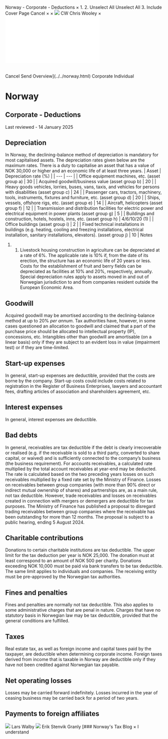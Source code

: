 Norway - Corporate - Deductions
×
1.
2.
Unselect All
Unselect All
3.
Include Cover Page
Cancel
×
×
![](../../-/media/world-wide-tax-summaries/attachments/global---chris-wooley.ashx%3Frev=ac5e5f3223b34096b1afc2a6009c7320&revision=ac5e5f32-23b3-4096-b1af-c2a6009c7320&hash=859B7ADC84DC2CBEC9760E9E6EE7DE6D0A8BFCDF)
CW
Chris Wooley
×
![](deductions.html)
######
Cancel
Send
Overview](../../norway.html)
Corporate
Individual
# Norway
## Corporate - Deductions
Last reviewed - 14 January 2025
## Depreciation
In Norway, the declining-balance method of depreciation is mandatory for most capitalised assets. The depreciation rates given below are the maximum rates.
There is a duty to capitalise an asset that has a value of NOK 30,000 or higher and an economic life of at least three years.
| Asset | Depreciation rate (%) |
| --- | --- |
| Office equipment machines, etc. (asset group a) | 30 |
| Acquired goodwill/business value (asset group b) | 20 |
| Heavy goods vehicles, lorries, buses, vans, taxis, and vehicles for persons with disabilities (asset group c) | 24 |
| Passenger cars, tractors, machinery, tools, instruments, fixtures and furniture, etc. (asset group d) | 20 |
| Ships, vessels, offshore rigs, etc. (asset group e) | 14 |
| Aircraft, helicopters (asset group f) | 12 |
| Transmission and distribution facilities for electric power and electrical equipment in power plants (asset group g) | 5 |
| Buildings and construction, hotels, hostels, inns, etc. (asset group h) | 4/6/10/20 (1) |
| Office buildings (asset group i) | 2 |
| Fixed technical installations in buildings (e.g. heating, cooling and freezing installations, electrical installation, sanitary installations, elevators). (asset group j) | 10 |
Notes
1. 1. Livestock housing construction in agriculture can be depreciated at a rate of 6%. The applicable rate is 10% if, from the date of its erection, the structure has an economic life of 20 years or less. Costs for the establishment of fruit and berry fields can be depreciated as facilities at 10% and 20%, respectively, annually.
Special depreciation rules apply to assets moved in and out of Norwegian jurisdiction to and from companies resident outside the European Economic Area.
## Goodwill
Acquired goodwill may be amortised according to the declining-balance method at up to 20% *per annum*. Tax authorities have, however, in some cases questioned an allocation to goodwill and claimed that a part of the purchase price should be allocated to intellectual property (IP), concessions, etc. Intangibles other than goodwill are amortisable (on a linear basis) only if they are subject to an evident loss in value (impairment test) or if they are time-limited.
## Start-up expenses
In general, start-up expenses are deductible, provided that the costs are borne by the company. Start-up costs could include costs related to registration in the Register of Business Enterprises, lawyers and accountant fees, drafting articles of association and shareholders agreement, etc.
## Interest expenses
In general, interest expenses are deductible.
## Bad debts
In general, receivables are tax deductible if the debt is clearly irrecoverable or realised (e.g. if the receivable is sold to a third party, converted to share capital, or waived) and is sufficiently connected to the company’s business (the business requirement). For accounts receivables, a calculated rate multiplied by the total account receivables at year-end may be deducted. The rate is calculated based on the two preceding years losses on such receivables multiplied by a fixed rate set by the Ministry of Finance.
Losses on receivables between group companies (with more than 90% direct or indirect mutual ownership of shares) and partnerships are, as a main rule, not tax deductible. However, trade receivables and losses on receivables created in connection with mergers or demergers are deductible for tax purposes. The Ministry of Finance has published a proposal to disregard trading receivables between group companies where the receivable has been outstanding for more than 12 months. The proposal is subject to a public hearing, ending 5 August 2024.
## Charitable contributions
Donations to certain charitable institutions are tax deductible. The upper limit for the tax deduction per year is NOK 25,000. The donation must at least correspond to an amount of NOK 500 per charity. Donations exceeding NOK 10,000 must be paid via bank transfers to be tax deductible. The same limit applies to individuals and companies. The receiving entity must be pre-approved by the Norwegian tax authorities.
## Fines and penalties
Fines and penalties are normally not tax deductible. This also applies to some administrative charges that are penal in nature. Charges that have no statutory basis in Norwegian law may be tax deductible, provided that the general conditions are fulfilled.
## Taxes
Real estate tax, as well as foreign income and capital taxes paid by the taxpayer, are deductible when determining corporate income. Foreign taxes derived from income that is taxable in Norway are deductible only if they have not been credited against Norwegian tax payable.
## Net operating losses
Losses may be carried forward indefinitely. Losses incurred in the year of ceasing business may be carried back for a period of two years.
## Payments to foreign affiliates
![](../../-/media/world-wide-tax-summaries/attachments/norway---lars-walby.ashx%3Frev=dfd8df8377e341c1a02fea30693e9028&revision=dfd8df83-77e3-41c1-a02f-ea30693e9028&hash=EE50ED5C7621B497577E723A05501664CC0E2074)
Lars Walby
![](../../-/media/world-wide-tax-summaries/norwayerik-stenvik-granlynorway--erik-stenvik-granlyjpg20220815112721896.ashx%3Frev=f68b4579366646f7b88f719bf519e037&revision=f68b4579-3666-46f7-b88f-719bf519e037&hash=A4164E93F061286C88F3EAA944025A2B25692516)
Erik Stenvik Granly
[### Norway's Tax Blog
×
I understand